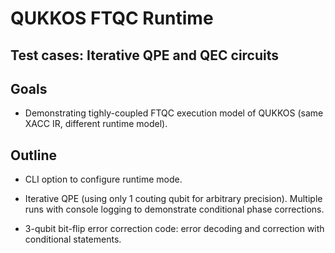 # QUKKOS FTQC Runtime

## Test cases: Iterative QPE and QEC circuits

## Goals

- Demonstrating tighly-coupled FTQC execution model of QUKKOS (same XACC IR, different runtime model).

## Outline

- CLI option to configure runtime mode.

- Iterative QPE (using only 1 couting qubit for arbitrary precision). Multiple runs with console logging to demonstrate conditional phase corrections.

- 3-qubit bit-flip error correction code: error decoding and correction with conditional statements.

